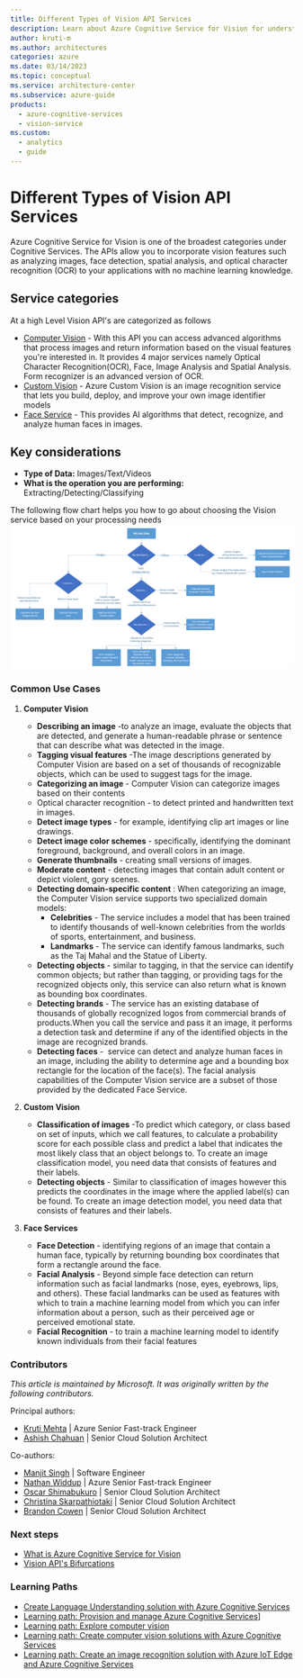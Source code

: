 ```yaml
---
title: Different Types of Vision API Services
description: Learn about Azure Cognitive Service for Vision for understanding and analyzing text.
author: kruti-m
ms.author: architectures
categories: azure
ms.date: 03/14/2023
ms.topic: conceptual
ms.service: architecture-center
ms.subservice: azure-guide
products:
  - azure-cognitive-services
  - vision-service
ms.custom:
  - analytics
  - guide
---
```


# Different Types of Vision API Services

Azure Cognitive Service for Vision is one of the broadest categories under Cognitive Services. The APIs allow you to incorporate vision features such as analyzing images, face detection, spatial analysis, and optical character recognition (OCR) to your applications with no machine learning knowledge.

## Service categories

At a high Level Vision API's are categorized as follows

- [Computer Vision](/azure/cognitive-services/computer-vision/overview) - With this API you can access advanced algorithms that process images and return information based on the visual features you're interested in. It provides 4 major services namely Optical Character Recognition(OCR), Face, Image Analysis and Spatial Analysis. Form recognizer is an advanced version of OCR.
- [Custom Vision](/azure/cognitive-services/Custom-Vision-Service/overview) - Azure Custom Vision is an image recognition service that lets you build, deploy, and improve your own image identifier models
- [Face Service](/azure/cognitive-services/computer-vision/overview-identity) - This provides AI algorithms that detect, recognize, and analyze human faces in images.

## Key considerations

- **Type of Data:** Images/Text/Videos
- **What is the operation you are performing:** Extracting/Detecting/Classifying

The following flow chart helps you how to go about choosing the Vision service based on your processing needs
![Diagram that shows how to select Speech Services](../images/CognitiveServicesVisionAPI.png)

### Common Use Cases

1. **Computer Vision**
   - **Describing an image** -to analyze an image, evaluate the objects that are detected, and generate a human-readable phrase or sentence that can describe what was detected in the image.
   - **Tagging visual features** -The image descriptions generated by Computer Vision are based on a set of thousands of recognizable objects, which can be used to suggest tags for the image.
   - **Categorizing an image** - Computer Vision can categorize images based on their contents
   - Optical character recognition - to detect printed and handwritten text in images.
   - **Detect image types** - for example, identifying clip art images or line drawings.
   - **Detect image color schemes** - specifically, identifying the dominant foreground, background, and overall colors in an image.
   - **Generate thumbnails** - creating small versions of images.
   - **Moderate content** - detecting images that contain adult content or depict violent, gory scenes.
   - **Detecting domain-specific content** : When categorizing an image, the Computer Vision service supports two specialized domain models:</br>
      - **Celebrities** - The service includes a model that has been trained to identify thousands of well-known celebrities from the worlds of sports, entertainment, and business.
      - **Landmarks** - The service can identify famous landmarks, such as the Taj Mahal and the Statue of Liberty.
   - **Detecting objects** - similar to tagging, in that the service can identify common objects; but rather than tagging, or providing tags for the recognized objects only, this service can also return what is known as bounding box coordinates.
   - **Detecting brands** - The service has an existing database of thousands of globally recognized logos from commercial brands of products.When you call the service and pass it an image, it performs a detection task and determine if any of the identified objects in the image are recognized brands.
   - **Detecting faces** -  service can detect and analyze human faces in an image, including the ability to determine age and a bounding box rectangle for the location of the face(s). The facial analysis capabilities of the Computer Vision service are a subset of those provided by the dedicated Face Service.

2. **Custom Vision**
    - **Classification of images** -To predict which category, or class based on set of inputs, which we call features, to calculate a probability score for each possible class and predict a label that indicates the most likely class that an object belongs to. To create an image classification model, you need data that consists of features and their labels.
    - **Detecting objects** - Similar to classification of images however this predicts the coordinates in the image where the applied label(s) can be found. To create an image detection model, you need data that consists of features and their labels.

3. **Face Services**
    - **Face Detection** - identifying regions of an image that contain a human face, typically by returning bounding box coordinates that form a rectangle around the face.
    - **Facial Analysis** -  Beyond simple face detection can return information such as facial landmarks (nose, eyes, eyebrows, lips, and others). These facial landmarks can be used as features with which to train a machine learning model from which you can infer information about a person, such as their perceived age or perceived emotional state.
    - **Facial Recognition** - to train a machine learning model to identify known individuals from their facial features

### Contributors

*This article is maintained by Microsoft. It was originally written by the following contributors.*

Principal authors:

- [Kruti Mehta](https://www.linkedin.com/in/thekrutimehta) | Azure Senior Fast-track Engineer
- [Ashish Chahuan](https://www.linkedin.com/in/a69171115/) | Senior Cloud Solution Architect

Co-authors:

- [Manjit Singh](https://www.linkedin.com/in/manjit-singh-0b922332) | Software Engineer
- [Nathan Widdup](https://www.linkedin.com/in/nwiddup) | Azure Senior Fast-track Engineer
- [Oscar Shimabukuro](https://www.linkedin.com/in/oscarshk/) | Senior Cloud Solution Architect
- [Christina Skarpathiotaki](https://www.linkedin.com/in/christinaskarpathiotaki/) | Senior Cloud Solution Architect
- [Brandon Cowen](https://www.linkedin.com/in/brandon-cowen-1658211b/) | Senior Cloud Solution Architect

### Next steps

- [What is Azure Cognitive Service for Vision](/azure/cognitive-services/computer-vision/overview)
- [Vision API's Bifurcations](https://techcommunity.microsoft.com/t5/fasttrack-for-azure/azure-cognitive-services-vision-api-s-azure-ai-applied-services/ba-p/3506727)

### Learning Paths

- [Create Language Understanding solution with Azure Cognitive Services](/training/paths/create-language-solution-azure-cognitive-services/)
- [Learning path: Provision and manage Azure Cognitive Services](/training/paths/provision-manage-azure-cognitive-services)]
- [Learning path: Explore computer vision](https://learn.microsoft.com/training/paths/explore-computer-vision-microsoft-azure/)
- [Learning path: Create computer vision solutions with Azure Cognitive Services](https://learn.microsoft.com/training/paths/create-computer-vision-solutions-azure-cognitive-services/)
- [Learning path: Create an image recognition solution with Azure IoT Edge and Azure Cognitive Services](https://learn.microsoft.com/training/modules/create-image-recognition-solution-iot-edge-cognitive-services/)
